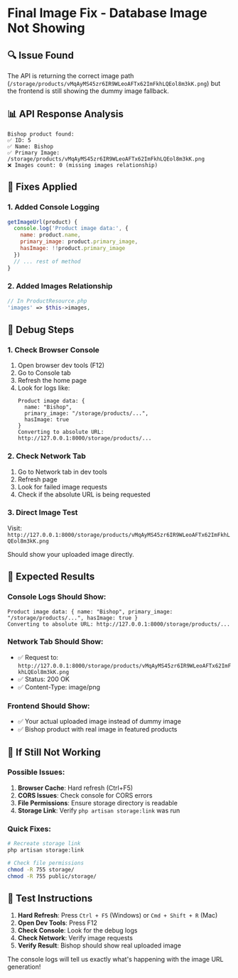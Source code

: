 # Final Image Fix - Database Image Not Showing

## 🔍 **Issue Found**
The API is returning the correct image path (`/storage/products/vMqAyMS45zr6IR9WLeoAFTx62ImFkhLQEol8m3kK.png`) but the frontend is still showing the dummy image fallback.

## 📊 **API Response Analysis**
```
Bishop product found:
✅ ID: 5
✅ Name: Bishop  
✅ Primary Image: /storage/products/vMqAyMS45zr6IR9WLeoAFTx62ImFkhLQEol8m3kK.png
❌ Images count: 0 (missing images relationship)
```

## 🔧 **Fixes Applied**

### 1. Added Console Logging
```javascript
getImageUrl(product) {
  console.log('Product image data:', {
    name: product.name,
    primary_image: product.primary_image,
    hasImage: !!product.primary_image
  })
  // ... rest of method
}
```

### 2. Added Images Relationship
```php
// In ProductResource.php
'images' => $this->images,
```

## 🧪 **Debug Steps**

### 1. Check Browser Console
1. Open browser dev tools (F12)
2. Go to Console tab
3. Refresh the home page
4. Look for logs like:
   ```
   Product image data: {
     name: "Bishop",
     primary_image: "/storage/products/...",
     hasImage: true
   }
   Converting to absolute URL: http://127.0.0.1:8000/storage/products/...
   ```

### 2. Check Network Tab
1. Go to Network tab in dev tools
2. Refresh page
3. Look for failed image requests
4. Check if the absolute URL is being requested

### 3. Direct Image Test
Visit: `http://127.0.0.1:8000/storage/products/vMqAyMS45zr6IR9WLeoAFTx62ImFkhLQEol8m3kK.png`

Should show your uploaded image directly.

## 🎯 **Expected Results**

### Console Logs Should Show:
```
Product image data: { name: "Bishop", primary_image: "/storage/products/...", hasImage: true }
Converting to absolute URL: http://127.0.0.1:8000/storage/products/...
```

### Network Tab Should Show:
- ✅ Request to: `http://127.0.0.1:8000/storage/products/vMqAyMS45zr6IR9WLeoAFTx62ImFkhLQEol8m3kK.png`
- ✅ Status: 200 OK
- ✅ Content-Type: image/png

### Frontend Should Show:
- ✅ Your actual uploaded image instead of dummy image
- ✅ Bishop product with real image in featured products

## 🚨 **If Still Not Working**

### Possible Issues:
1. **Browser Cache**: Hard refresh (Ctrl+F5)
2. **CORS Issues**: Check console for CORS errors
3. **File Permissions**: Ensure storage directory is readable
4. **Storage Link**: Verify `php artisan storage:link` was run

### Quick Fixes:
```bash
# Recreate storage link
php artisan storage:link

# Check file permissions
chmod -R 755 storage/
chmod -R 755 public/storage/
```

## 📱 **Test Instructions**

1. **Hard Refresh**: Press `Ctrl + F5` (Windows) or `Cmd + Shift + R` (Mac)
2. **Open Dev Tools**: Press F12
3. **Check Console**: Look for the debug logs
4. **Check Network**: Verify image requests
5. **Verify Result**: Bishop should show real uploaded image

The console logs will tell us exactly what's happening with the image URL generation!